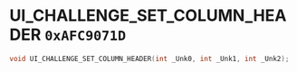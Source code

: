 # UI_CHALLENGE_SET_COLUMN_HEADER `0xAFC9071D`

```cpp
void UI_CHALLENGE_SET_COLUMN_HEADER(int _Unk0, int _Unk1, int _Unk2);
```